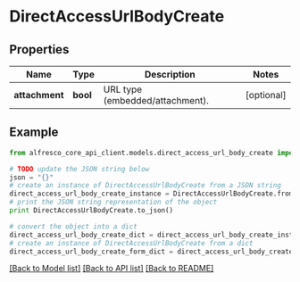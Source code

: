 # DirectAccessUrlBodyCreate


## Properties
Name | Type | Description | Notes
------------ | ------------- | ------------- | -------------
**attachment** | **bool** | URL type (embedded/attachment). | [optional] 

## Example

```python
from alfresco_core_api_client.models.direct_access_url_body_create import DirectAccessUrlBodyCreate

# TODO update the JSON string below
json = "{}"
# create an instance of DirectAccessUrlBodyCreate from a JSON string
direct_access_url_body_create_instance = DirectAccessUrlBodyCreate.from_json(json)
# print the JSON string representation of the object
print DirectAccessUrlBodyCreate.to_json()

# convert the object into a dict
direct_access_url_body_create_dict = direct_access_url_body_create_instance.to_dict()
# create an instance of DirectAccessUrlBodyCreate from a dict
direct_access_url_body_create_form_dict = direct_access_url_body_create.from_dict(direct_access_url_body_create_dict)
```
[[Back to Model list]](../README.md#documentation-for-models) [[Back to API list]](../README.md#documentation-for-api-endpoints) [[Back to README]](../README.md)


